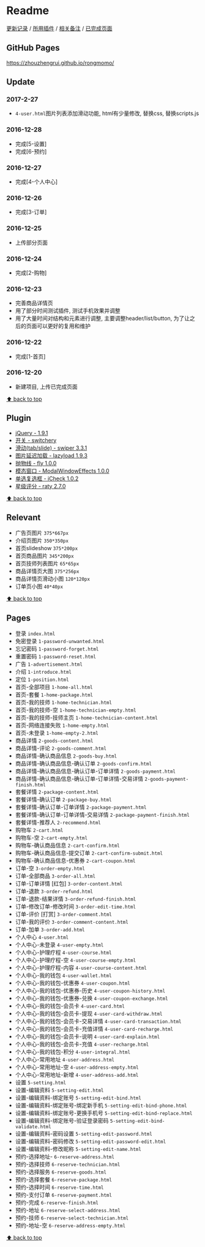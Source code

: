 # Readme

[更新记录](#update) / [所用插件](#plugin) / [相关备注](#relevant) / [已完成页面](#pages)

## GitHub Pages

<https://zhouzhengrui.github.io/rongmomo/>

## Update

### 2017-2-27

- `4-user.html`图片列表添加滑动功能, html有少量修改, 替换css, 替换scripts.js

### 2016-12-28

- 完成[5-设置]
- 完成[6-预约]

### 2016-12-27

- 完成[4-个人中心]

### 2016-12-26

- 完成[3-订单]

### 2016-12-25

- 上传部分页面

### 2016-12-24

- 完成[2-购物]

### 2016-12-23

- 完善商品详情页
- 用了部分时间测试插件, 测试手机效果并调整
- 用了大量时间对结构和元素进行调整, 主要调整header/list/button, 为了让之后的页面可以更好的复用和维护

### 2016-12-22

- 完成[1-首页]

### 2016-12-20

- 新建项目, 上传已完成页面

[⬆ back to top](#readme)

## Plugin

- [jQuery - 1.9.1](http://jquery.com/)
- [开关 - switchery](http://abpetkov.github.io/switchery/)
- [滑动(tab/slide) - swiper 3.3.1](http://idangero.us/swiper/)
- [图片延迟加载 - lazyload 1.9.3](http://www.appelsiini.net/projects/lazyload)
- [抛物线 - fly 1.0.0](https://github.com/amibug/fly)
- [模态窗口 - ModalWindowEffects 1.0.0](https://github.com/codrops/ModalWindowEffects)
- [单选复选框 - iCheck 1.0.2](http://www.bootcss.com/p/icheck/)
- [星级评分 - raty 2.7.0](http://wbotelhos.com/raty)

[⬆ back to top](#readme)

## Relevant

- 广告页图片 `375*667px`
- 介绍页图片 `350*350px`
- 首页slideshow `375*200px`
- 首页商品图片 `345*200px`
- 首页技师列表图片 `65*65px`
- 商品详情页大图 `375*256px`
- 商品详情页滑动小图 `120*120px`
- 订单页小图 `40*40px`

[⬆ back to top](#readme)

## Pages

- 登录 `index.html`
- 免密登录 `1-password-unwanted.html`
- 忘记密码 `1-password-forget.html`
- 重置密码 `1-password-reset.html`
- 广告 `1-advertisement.html`
- 介绍 `1-introduce.html`
- 定位 `1-position.html`
- 首页-全部项目 `1-home-all.html`
- 首页-套餐 `1-home-package.html`
- 首页-我的技师 `1-home-technician.html`
- 首页-我的技师-空 `1-home-technician-empty.html`
- 首页-我的技师-技师主页 `1-home-technician-content.html`
- 首页-网络连接失败 `1-home-empty.html`
- 首页-未登录 `1-home-empty-2.html`
- 商品详情 `2-goods-content.html`
- 商品详情-评论 `2-goods-comment.html`
- 商品详情-确认商品信息 `2-goods-buy.html`
- 商品详情-确认商品信息-确认订单 `2-goods-confirm.html`
- 商品详情-确认商品信息-确认订单-订单详情 `2-goods-payment.html`
- 商品详情-确认商品信息-确认订单-订单详情-交易详情 `2-goods-payment-finish.html`
- 套餐详情 `2-package-content.html`
- 套餐详情-确认订单 `2-package-buy.html`
- 套餐详情-确认订单-订单详情 `2-package-payment.html`
- 套餐详情-确认订单-订单详情-交易详情 `2-package-payment-finish.html`
- 套餐详情-推荐人 `2-recommend.html`
- 购物车 `2-cart.html`
- 购物车-空 `2-cart-empty.html`
- 购物车-确认商品信息 `2-cart-confirm.html`
- 购物车-确认商品信息-提交订单 `2-cart-confirm-submit.html`
- 购物车-确认商品信息-优惠券 `2-cart-coupon.html`
- 订单-空 `3-order-empty.html`
- 订单-全部商品 `3-order-all.html`
- 订单-订单详情 [红包] `3-order-content.html`
- 订单-退款 `3-order-refund.html`
- 订单-退款-结果详情 `3-order-refund-finish.html`
- 订单-修改订单-修改时间 `3-order-edit-time.html`
- 订单-评价 [打赏] `3-order-comment.html`
- 订单-我的评价 `3-order-comment-content.html`
- 订单-加单 `3-order-add.html`
- 个人中心 `4-user.html`
- 个人中心-未登录 `4-user-empty.html`
- 个人中心-护理疗程 `4-user-course.html`
- 个人中心-护理疗程-空 `4-user-course-empty.html`
- 个人中心-护理疗程-内容 `4-user-course-content.html`
- 个人中心-我的钱包 `4-user-wallet.html`
- 个人中心-我的钱包-优惠券 `4-user-coupon.html`
- 个人中心-我的钱包-优惠券-历史 `4-user-coupon-history.html`
- 个人中心-我的钱包-优惠券-兑换 `4-user-coupon-exchange.html`
- 个人中心-我的钱包-会员卡 `4-user-card.html`
- 个人中心-我的钱包-会员卡-提现 `4-user-card-withdraw.html`
- 个人中心-我的钱包-会员卡-交易详情 `4-user-card-transaction.html`
- 个人中心-我的钱包-会员卡-充值详情 `4-user-card-recharge.html`
- 个人中心-我的钱包-会员卡-说明 `4-user-card-explain.html`
- 个人中心-我的钱包-会员卡-充值 `4-user-recharge.html`
- 个人中心-我的钱包-积分 `4-user-integral.html`
- 个人中心-常用地址 `4-user-address.html`
- 个人中心-常用地址-空 `4-user-address-empty.html`
- 个人中心-常用地址-新增 `4-user-address-add.html`
- 设置 `5-setting.html`
- 设置-编辑资料 `5-setting-edit.html`
- 设置-编辑资料-绑定账号 `5-setting-edit-bind.html`
- 设置-编辑资料-绑定账号-绑定新手机 `5-setting-edit-bind-phone.html`
- 设置-编辑资料-绑定账号-更换手机号 `5-setting-edit-bind-replace.html`
- 设置-编辑资料-绑定账号-验证登录密码 `5-setting-edit-bind-validate.html`
- 设置-编辑资料-密码设置 `5-setting-edit-password.html`
- 设置-编辑资料-密码修改 `5-setting-edit-password-edit.html`
- 设置-编辑资料-修改昵称 `5-setting-edit-name.html`
- 预约-选择地址- `6-reserve-address.html`
- 预约-选择技师 `6-reserve-technician.html`
- 预约-选择服务 `6-reserve-goods.html`
- 预约-选择套餐 `6-reserve-package.html`
- 预约-选择时间 `6-reserve-time.html`
- 预约-支付订单 `6-reserve-payment.html`
- 预约-完成 `6-reserve-finish.html`
- 预约-地址 `6-reserve-select-address.html`
- 预约-技师 `6-reserve-select-technician.html`
- 预约-地址-空 `6-reserve-address-empty.html`

[⬆ back to top](#readme)
